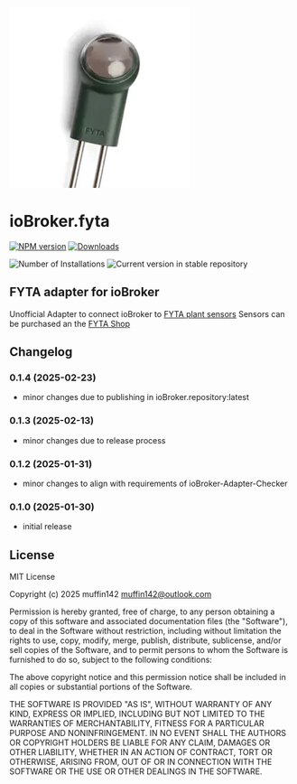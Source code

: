 ![Logo](admin/fyta.png)
# ioBroker.fyta

[![NPM version](https://img.shields.io/npm/v/iobroker.fyta.svg)](https://www.npmjs.com/package/iobroker.fyta)
[![Downloads](https://img.shields.io/npm/dm/iobroker.fyta.svg)](https://www.npmjs.com/package/iobroker.fyta)

![Number of Installations](https://iobroker.live/badges/fyta-installed.svg)
![Current version in stable repository](https://iobroker.live/badges/fyta-stable.svg)
<!--
[![NPM](https://nodei.co/npm/iobroker.fyta.png?downloads=true)](https://nodei.co/npm/iobroker.fyta/)

**Tests:** ![Test and Release](https://github.com/muffin142/ioBroker.fyta/workflows/Test%20and%20Release/badge.svg)
-->
## FYTA adapter for ioBroker

Unofficial Adapter to connect ioBroker to [FYTA plant sensors](https://fyta.de/)
Sensors can be purchased an the [FYTA Shop](https://fyta.de/collections/all/products/10-beams-1-hub)

## Changelog
<!--
	Placeholder for the next version (at the beginning of the line):
	### **WORK IN PROGRESS**
-->

### 0.1.4 (2025-02-23)
-   minor changes due to publishing in ioBroker.repository:latest

### 0.1.3 (2025-02-13)
-   minor changes due to release process

### 0.1.2 (2025-01-31)
-   minor changes to align with requirements of ioBroker-Adapter-Checker

### 0.1.0 (2025-01-30)
-   initial release

## License
MIT License

Copyright (c) 2025 muffin142 <muffin142@outlook.com>

Permission is hereby granted, free of charge, to any person obtaining a copy
of this software and associated documentation files (the "Software"), to deal
in the Software without restriction, including without limitation the rights
to use, copy, modify, merge, publish, distribute, sublicense, and/or sell
copies of the Software, and to permit persons to whom the Software is
furnished to do so, subject to the following conditions:

The above copyright notice and this permission notice shall be included in all
copies or substantial portions of the Software.

THE SOFTWARE IS PROVIDED "AS IS", WITHOUT WARRANTY OF ANY KIND, EXPRESS OR
IMPLIED, INCLUDING BUT NOT LIMITED TO THE WARRANTIES OF MERCHANTABILITY,
FITNESS FOR A PARTICULAR PURPOSE AND NONINFRINGEMENT. IN NO EVENT SHALL THE
AUTHORS OR COPYRIGHT HOLDERS BE LIABLE FOR ANY CLAIM, DAMAGES OR OTHER
LIABILITY, WHETHER IN AN ACTION OF CONTRACT, TORT OR OTHERWISE, ARISING FROM,
OUT OF OR IN CONNECTION WITH THE SOFTWARE OR THE USE OR OTHER DEALINGS IN THE
SOFTWARE.